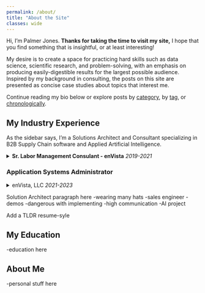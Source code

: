 ```yaml
---
permalink: /about/
title: "About the Site"
classes: wide
---
```


Hi, I’m Palmer Jones. **Thanks for taking the time to visit my site,** I hope that you find something that is insightful, or at least interesting!

My desire is to create a space for practicing hard skills such as data science, scientific research, and problem-solving, with an emphasis on producing easily-digestible results for the largest possible audience. Inspired by my background in consulting, the posts on this site are presented as concise case studies about topics that interest me.

Continue reading my bio below or explore posts by [category](/categories/), by [tag](/tags/), or [chronologically](/posts/).

## My Industry Experience

As the sidebar says, I’m a Solutions Architect and Consultant specializing in B2B Supply Chain software and Applied Artificial Intelligence.

<details>
  <summary><b>Sr. Labor Management Consulant - enVista</b> <i>2019-2021</i></summary>

I started my Supply Chain career in **Labor Management Consulting** implementing both in-house and third-party solutions for clients. I found LM to be a great sector for early   career development for a few reasons. Since labor accounts for such a large portion or most facility's operating costs, **small increases** in effeciency brought on by an aspiring engineer can have an **outsized impact** on the bottom-line. Given the extensive variability in job functions for floor associates between companies, finding solutions that increase efficiency require aptitudes for **creativity** and **iterative problem-solving**. Maybe most importantly, working in Labor Management requires **communicating with all levels of the corporate structure**: from floor associates to VPs and above. I often found that the best ideas came from the floor associaties; my role was to simply **act as a voice** for them and to find the overlap between their ideas and the constraints of the Warehouse Management System or Enterprise Resource Planning System. Additionally, I greatly enjoyed working as a consultant because it afforded me the opporunity see a myriad of different operating environments, giving me experiences with different industries. *Nothing replaces seeing an operation with your own two eyes!*

</details>

<h3>Application Systems Administrator</h3>

<details>
  <summary>enVista, LLC <i>2021-2023</i></summary>

Working with our **in-house Labor Management System** also afforded me the opportunity to take my passion for programming beyond Excel by working on the technical side of the platform as an **Application System Administrator**. As our emerging solution gained traction with clients with larger facilities, there arose a **pressing need to overhaul our travel mapping algorithm** to support sites with thousands of storage locations. After hearing about the growing issue from my fellow associates onsite at a new client's very large facility, I **proactively designed and built a solution** that incorporated modern pathfinding algorithms while **maintaining compatibility** with our legacy user interface. The result was an algorithm that produced more accurate travel calculations **over 1000 times faster** than our existing solution. Bundling the solution into one simple html file made it easy for our associates to use and available when they were offline, a frequent occurance while travelling or at a rural client site. An added benefit of this new logic is it allowed calculations to happen "on the fly" which drastically reduced the storage requirements needed for our servers. This role also allowed me to take **ownership of our training process for new teammates** that joined our team. Not only did this give me the opportunity to practice effective teaching techniques and technical documentation, it also allowed me to **form a connection with every member of our team**. I took great pride in being one of the first people others would turn to if they had a question, whether related to my expertise with our software or not. *If I don't know the answer, I'll certainly find out who does!* Having this close connection was especially important when supporting our largest customer, a **Fortune 50 beverage distributor** with over 300 North American locations using our software. My experience with this in-house software served as an amazing learning experience and it fueled my desire to pursue my next opportunity outside of consulting with a platform-focused supply chain company.

</details>

Solution Architect paragraph here
-wearing many hats
-sales engineer
-demos
-dangerous with implementing
-high communication
-AI project

Add a TLDR resume-syle

## My Education
-education here

## About Me
-personal stuff here
